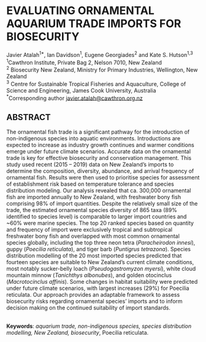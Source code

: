 <h1>EVALUATING ORNAMENTAL AQUARIUM TRADE IMPORTS FOR BIOSECURITY</h1>

Javier Atalah<sup>1*</sup>, Ian Davidson<sup>1</sup>, Eugene Georgiades<sup>2</sup> and Kate S. Hutson<sup>1,3</sup>  
<sup>1</sup>Cawthron Institute, Private Bag 2, Nelson 7010, New Zealand<br>
<sup>2</sup> Biosecurity New Zealand, Ministry for Primary Industries, Wellington, New Zealand<br>
<sup>3</sup> Centre for Sustainable Tropical Fisheries and Aquaculture, College of Science and Engineering, James Cook University, Australia<br>
<sup>*</sup>Corresponding author javier.atalah@cawthron.org.nz

<h2>ABSTRACT</h2> 
The ornamental fish trade is a significant pathway for the introduction of non-indigenous species into aquatic environments. Introductions are expected to increase as industry growth continues and warmer conditions emerge under future climate scenarios. Accurate data on the ornamental trade is key for effective biosecurity and conservation management. This study used recent (2015 – 2019) data on New Zealand’s imports to determine the composition, diversity, abundance, and arrival frequency of ornamental fish. Results were then used to prioritise species for assessment of establishment risk based on temperature tolerance and species distribution modeling. Our analysis revealed that ca. 300,000 ornamental fish are imported annually to New Zealand, with freshwater bony fish comprising 98% of import quantities. Despite the relatively small size of the trade, the estimated ornamental species diversity of 865 taxa (89% identified to species level) is comparable to larger import countries and ~60% were marine species. The top 20 ranked species based on quantity and frequency of import were exclusively tropical and subtropical freshwater bony fish and overlapped with most common ornamental species globally, including the top three neon tetra (<i>Paracheirodon innesi</i>), guppy (<i>Poecilia reticulata</i>), and tiger barb (<i>Puntigrus tetrazona</i>). Species distribution modelling of the 20 most imported species predicted that fourteen species are suitable to New Zealand’s current climate conditions, most notably sucker-belly loach (<i>Pseudogastromyzon myersi</i>), white cloud mountain minnow (<i>Tanichthys albonubes</i>), and golden otocinclus (<i>Macrotocinclus affinis</i>). Some changes in habitat suitability were predicted under future climate scenarios, with largest increases (29%) for Poecilia reticulata. Our approach provides an adaptable framework to assess biosecurity risks regarding ornamental species’ imports and to inform decision making on the continued  suitability of import standards.<br>
<br>

<b>Keywords</b>: <i>aquarium trade, non-indigenous species, species distribution modelling, New Zealand, biosecurity</i>, Poecilia reticulata.
